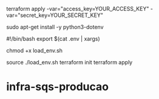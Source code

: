 terraform apply -var="access_key=YOUR_ACCESS_KEY" -var="secret_key=YOUR_SECRET_KEY"

sudo apt-get install -y python3-dotenv

#!/bin/bash
export $(cat .env | xargs)

chmod +x load_env.sh

source ./load_env.sh
terraform init
terraform apply
# infra-sqs-producao

